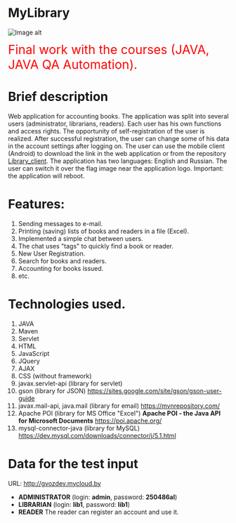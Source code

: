 # MyLibrary
![Image alt](https://github.com/gvozdev1986/MyLibrary/blob/master/webapp/img/logo.png)

<span style="color: red; font-size: 2em">Final work with the courses (JAVA, JAVA QA Automation).</span>


# Brief description
Web application for accounting books. 
The application was split into several users (administrator, librarians, readers). 
Each user has his own functions and access rights. 
The opportunity of self-registration of the user is realized. 
After successful registration, the user can change some of his data in the account settings after logging on. 
The user can use the mobile client (Android) to download the link in the web application or from the repository [Library_client](https://github.com/gvozdev1986/MyLibraryClient/blob/master/Library_client.apk "Download mobile application"). The application has two languages: English and Russian. 
The user can switch it over the flag image near the application logo. 
Important: the application will reboot. 

# Features:
1. Sending messages to e-mail.
2. Printing (saving) lists of books and readers in a file (Excel).
3. Implemented a simple chat between users.
4. The chat uses "tags" to quickly find a book or reader.
5. New User Registration.
6. Search for books and readers.
7. Accounting for books issued.
8. etc.

# Technologies used.
1. JAVA
2. Maven
3. Servlet
4. HTML
5. JavaScript 
6. JQuery
7. AJAX
8. CSS (without framework)
9. javax.servlet-api (library for servlet)
10. gson (library for JSON) https://sites.google.com/site/gson/gson-user-guide
11. javax.mail-api, java.mail (library for email) https://mvnrepository.com/
12. Apache POI (library for MS Office "Excel") <b>Apache POI - the Java API for Microsoft Documents</b> https://poi.apache.org/
13. mysql-connector-java (library for MySQL) https://dev.mysql.com/downloads/connector/j/5.1.html

# Data for the test input
URL: http://gvozdev.mycloud.by
* <b>ADMINISTRATOR</b> (login: <b>admin</b>, password: <b>250486al</b>)
* <b>LIBRARIAN</b> (login: <b>lib1</b>, password: <b>lib1</b>)
* <b>READER</b> The reader can register an account and use it.
